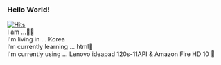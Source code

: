 ### Hello World!
[![Hits](https://hits.seeyoufarm.com/api/count/incr/badge.svg?url=https%3A%2F%2Fgithub.com%2Flovecats0202%2Fhit-counter&count_bg=%232B2D10&title_bg=%23CD1919&icon=lamborghini.svg&icon_color=%23E7E7E7&title=hits&edge_flat=false)](https://hits.seeyoufarm.com)
 <br>
I am ...:hatching_chick::rainbow:
  <br>
I'm living in ... Korea
 <br>
I’m currently learning ... html:milky_way:
 <br>
I'm currently using ... Lenovo ideapad 120s-11API & Amazon Fire HD 10 :ghost:
 <br>


<!--
**lovecats0202/lovecats0202** is a ✨ _special_ ✨ repository because its `README.md` (this file) appears on your GitHub profile.

Here are some ideas to get you started:

- 🔭 I’m currently working on ...
- 🌱 I’m currently learning ...html
- 👯 I’m looking to collaborate on ...
- 🤔 I’m looking for help with ...
- 💬 Ask me about ...:hatching_chick:
- 📫 How to reach me: ...
- 😄 Pronouns: ...
- ⚡ Fun fact: ...
-->
